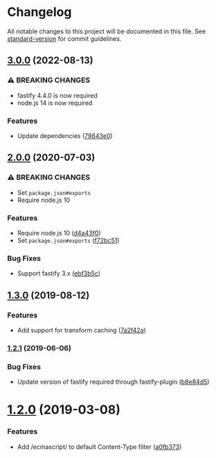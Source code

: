 # Changelog

All notable changes to this project will be documented in this file. See [standard-version](https://github.com/conventional-changelog/standard-version) for commit guidelines.

## [3.0.0](https://github.com/cfware/fastify-babel/compare/v2.0.0...v3.0.0) (2022-08-13)


### ⚠ BREAKING CHANGES

* fastify 4.4.0 is now required
* node.js 14 is now required

### Features

* Update dependencies ([79843e0](https://github.com/cfware/fastify-babel/commit/79843e04627e6fbdfc32df3f242a30252834c6ea))

## [2.0.0](https://github.com/cfware/fastify-babel/compare/v1.3.0...v2.0.0) (2020-07-03)


### ⚠ BREAKING CHANGES

* Set `package.json#exports`
* Require node.js 10

### Features

* Require node.js 10 ([d4a43f0](https://github.com/cfware/fastify-babel/commit/d4a43f007e6e6c3852bfff7c259dda7e8f9a500c))
* Set `package.json#exports` ([f72bc51](https://github.com/cfware/fastify-babel/commit/f72bc51bfde6d0c7c034f8180d19d7c117d5c33a))


### Bug Fixes

* Support fastify 3.x ([ebf3b5c](https://github.com/cfware/fastify-babel/commit/ebf3b5c42e304edcb6e19e23b4e287f657a88c22))

## [1.3.0](https://github.com/cfware/fastify-babel/compare/v1.2.1...v1.3.0) (2019-08-12)


### Features

* Add support for transform caching ([7a2f42a](https://github.com/cfware/fastify-babel/commit/7a2f42a))

### [1.2.1](https://github.com/cfware/fastify-babel/compare/v1.2.0...v1.2.1) (2019-06-06)


### Bug Fixes

* Update version of fastify required through fastify-plugin ([b8e84d5](https://github.com/cfware/fastify-babel/commit/b8e84d5))



# [1.2.0](https://github.com/cfware/fastify-babel/compare/v1.1.0...v1.2.0) (2019-03-08)


### Features

* Add /ecmascript/ to default Content-Type filter ([a0fb373](https://github.com/cfware/fastify-babel/commit/a0fb373))
